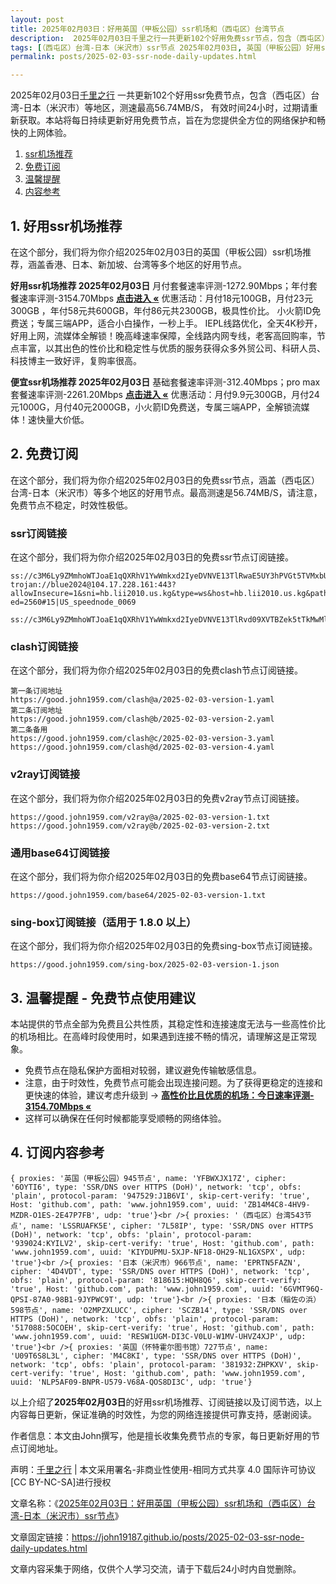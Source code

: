 ```yaml
---
layout: post
title: 2025年02月03日：好用英国（甲板公园）ssr机场和（西屯区）台湾节点
description:  2025年02月03日千里之行一共更新102个好用免费ssr节点，包含（西屯区）台湾-日本（米沢市）等地区，测速最高56.74MB/S， 有效时间24小时，过期请重新获取。本站将每日持续更新好用免费节点，旨在为您提供全方位的网络保护和畅快的上网体验
tags: [（西屯区）台湾-日本（米沢市）ssr节点 2025年02月03日, 英国（甲板公园）好用ssr机场推荐 2025年02月03日]
permalink: posts/2025-02-03-ssr-node-daily-updates.html

---
```



2025年02月03日[千里之行](https://john19187.github.io) 一共更新102个好用ssr免费节点，包含（西屯区）台湾-日本（米沢市）等地区，测速最高56.74MB/S， 有效时间24小时，过期请重新获取。本站将每日持续更新好用免费节点，旨在为您提供全方位的网络保护和畅快的上网体验。

1. [ssr机场推荐](#1-好用ssr机场推荐)
2. [免费订阅](#2-免费订阅)
3. [温馨提醒](#3-温馨提醒---免费节点使用建议)
4. [内容参考](#4-订阅内容参考)

## 1. 好用ssr机场推荐

在这个部分，我们将为你介绍2025年02月03日的英国（甲板公园）ssr机场推荐，涵盖香港、日本、新加坡、台湾等多个地区的好用节点。

<div class="good cat1"><strong>好用ssr机场推荐 2025年02月03日</strong> 月付套餐速率评测-1272.90Mbps；年付套餐速率评测-3154.70Mbps <strong><a href="https://good.john1959.com/lepl/2025-02-03" target="_blank">点击进入 «</a></strong> 优惠活动：月付18元100GB，月付23元300GB ，年付58元共600GB，年付86元共2300GB，极具性价比。 小火箭ID免费送；专属三端APP，适合小白操作，一秒上手。 IEPL线路优化，全天4K秒开，好用上网，流媒体全解锁！晚高峰速率保障，全线路内网专线，老客高回购率，节点丰富，以其出色的性价比和稳定性与优质的服务获得众多外贸公司、科研人员、科技博主一致好评，复购率很高。</div><div class="good cat2">

<strong>便宜ssr机场推荐 2025年02月03日</strong> 基础套餐速率评测-312.40Mbps；pro max套餐速率评测-2261.20Mbps <strong><a href="https://good.john1959.com/cheap/2025-02-03" target="_blank">点击进入 «</a></strong> 优惠活动：月付9.9元300GB，月付24元1000G，月付40元2000GB，小火箭ID免费送，专属三端APP，全解锁流媒体！速快量大价低。</div>

## 2. 免费订阅

在这个部分，我们将为你介绍2025年02月03日的免费ssr节点，涵盖（西屯区）台湾-日本（米沢市）等多个地区的好用节点。最高测速是56.74MB/S，请注意，免费节点不稳定，时效性极低。

### ssr订阅链接

在这个部分，我们将为你介绍2025年02月03日的免费ssr节点订阅链接。

```
ss://c3M6Ly9ZMmhoWTJoaE1qQXRhV1YwWmkxd2IyeDVNVE13TlRwaE5UY3hPVGt5TVMxbU16QTRMVFJrTVRJdFlXUXlaaTB5TnpneU5qZ3hOakJtTldZ@free.2weradf:36571#7%7C%F0%9F%87%B9%F0%9F%87%B7%20%E5%9C%9F%E8%80%B3%E5%85%B6%2001%20%7C%201x%20TR
trojan://blue2024@104.17.228.161:443?allowInsecure=1&sni=hb.lii2010.us.kg&type=ws&host=hb.lii2010.us.kg&path=/?ed=2560#15|US_speednode_0069
                               ss://c3M6Ly9ZMmhoWTJoaE1qQXRhV1YwWmkxd2IyeDVNVE13TlRvd09XVTBZek5tTkMwMllUZzVMVFJrTVRndFlqaGlZUzFoTmpCak5HVTNaV1ZpTXpn@free.2weradf:36141#7%7C%F0%9F%87%AD%F0%9F%87%B0%20%E9%A6%99%E6%B8%AF%2001%20%7C%201x%20HK
```

### clash订阅链接

在这个部分，我们将为你介绍2025年02月03日的免费clash节点订阅链接。

```
第一条订阅地址
https://good.john1959.com/clash@a/2025-02-03-version-1.yaml
第二条订阅地址
https://good.john1959.com/clash@b/2025-02-03-version-2.yaml
第二条备用
https://good.john1959.com/clash@c/2025-02-03-version-3.yaml
https://good.john1959.com/clash@d/2025-02-03-version-4.yaml
```

### v2ray订阅链接

在这个部分，我们将为你介绍2025年02月03日的免费v2ray节点订阅链接。

```
https://good.john1959.com/v2ray@a/2025-02-03-version-1.txt
https://good.john1959.com/v2ray@b/2025-02-03-version-2.txt
```

### 通用base64订阅链接

在这个部分，我们将为你介绍2025年02月03日的免费base64节点订阅链接。

```
https://good.john1959.com/base64/2025-02-03-version-1.txt
```

### sing-box订阅链接（适用于 1.8.0 以上）

在这个部分，我们将为你介绍2025年02月03日的免费sing-box节点订阅链接。

```
https://good.john1959.com/sing-box/2025-02-03-version-1.json
```

## 3. 温馨提醒 - 免费节点使用建议

本站提供的节点全部为免费且公共性质，其稳定性和连接速度无法与一些高性价比的机场相比。在高峰时段使用时，如果遇到连接不畅的情况，请理解这是正常现象。

- 免费节点在隐私保护方面相对较弱，建议避免传输敏感信息。
- 注意，由于时效性，免费节点可能会出现连接问题。为了获得更稳定的连接和更快速的体验，建议考虑升级到 → <strong>[高性价比且优质的机场：今日速率评测- 3154.70Mbps «](https://good.john1959.com/lepl/2025-02-03)</strong>
- 这样可以确保在任何时候都能享受顺畅的网络体验。

## 4. 订阅内容参考

```
{ proxies: '英国（甲板公园）945节点', name: 'YFBWXJX17Z', cipher: '6OYTI6', type: 'SSR/DNS over HTTPS (DoH)', network: 'tcp', obfs: 'plain', protocol-param: '947529:J1B6VI', skip-cert-verify: 'true', Host: 'github.com', path: 'www.john1959.com', uuid: 'ZB14M4C8-4HV9-MZDR-O1ES-2E47P7FB', udp: 'true'}<br />{ proxies: '（西屯区）台湾543节点', name: 'LSSRUAFK5E', cipher: '7L58IP', type: 'SSR/DNS over HTTPS (DoH)', network: 'tcp', obfs: 'plain', protocol-param: '939024:KYILV2', skip-cert-verify: 'true', Host: 'github.com', path: 'www.john1959.com', uuid: 'KIYDUPMU-5XJP-NF18-OH29-NL1GXSPX', udp: 'true'}<br />{ proxies: '日本（米沢市）966节点', name: 'EPRTN5FAZN', cipher: '4D4VDT', type: 'SSR/DNS over HTTPS (DoH)', network: 'tcp', obfs: 'plain', protocol-param: '818615:HQH8Q6', skip-cert-verify: 'true', Host: 'github.com', path: 'www.john1959.com', uuid: '6GVMT96Q-QPSI-87A0-98B1-9JYPWC9T', udp: 'true'}<br />{ proxies: '日本（稲佐の浜）598节点', name: 'O2MPZXLUCC', cipher: 'SCZB14', type: 'SSR/DNS over HTTPS (DoH)', network: 'tcp', obfs: 'plain', protocol-param: '517088:5OCOEH', skip-cert-verify: 'true', Host: 'github.com', path: 'www.john1959.com', uuid: 'RESW1UGM-DI3C-V0LU-W1MV-UHVZ4XJP', udp: 'true'}<br />{ proxies: '英国（怀特霍尔图书馆）727节点', name: 'U09T6S8L3L', cipher: 'M4C8KI', type: 'SSR/DNS over HTTPS (DoH)', network: 'tcp', obfs: 'plain', protocol-param: '381932:ZHPKXV', skip-cert-verify: 'true', Host: 'github.com', path: 'www.john1959.com', uuid: 'NLP5AF09-BNPR-U579-V68A-QOS8DI3C', udp: 'true'}
```

以上介绍了<strong>2025年02月03日</strong>的好用ssr机场推荐、订阅链接以及订阅节选，以上内容每日更新，保证准确的时效性，为您的网络连接提供可靠支持，感谢阅读。

作者信息：本文由John撰写，他是擅长收集免费节点的专家，每日更新好用的节点订阅地址。

声明：[千里之行](https://john19187.github.io) | 本文采用署名-非商业性使用-相同方式共享 4.0 国际许可协议[CC BY-NC-SA]进行授权

文章名称：《[2025年02月03日：好用英国（甲板公园）ssr机场和（西屯区）台湾-日本（米沢市）ssr节点](https://john19187.github.io/posts/2025-02-03-ssr-node-daily-updates.html)》

文章固定链接：https://john19187.github.io/posts/2025-02-03-ssr-node-daily-updates.html

文章内容采集于网络，仅供个人学习交流，请于下载后24小时内自觉删除。




